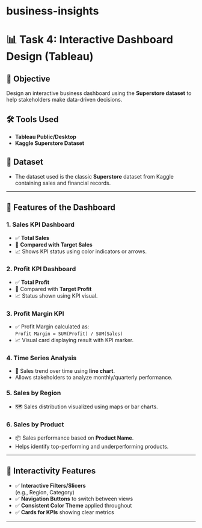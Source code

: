 # business-insights
# 📊 Task 4: Interactive Dashboard Design (Tableau)

## 🎯 Objective
Design an interactive business dashboard using the **Superstore dataset** to help stakeholders make data-driven decisions.

## 🛠️ Tools Used
- **Tableau Public/Desktop**
- **Kaggle Superstore Dataset**

## 📁 Dataset
- The dataset used is the classic **Superstore** dataset from Kaggle containing sales and financial records.

---

## 📌 Features of the Dashboard

### 1. **Sales KPI Dashboard**
- ✅ **Total Sales**
- 🎯 **Compared with Target Sales**
- 📈 Shows KPI status using color indicators or arrows.

### 2. **Profit KPI Dashboard**
- ✅ **Total Profit**
- 🎯 Compared with **Target Profit**
- 📈 Status shown using KPI visual.

### 3. **Profit Margin KPI**
- ✅ Profit Margin calculated as:  
  `Profit Margin = SUM(Profit) / SUM(Sales)`
- 📈 Visual card displaying result with KPI marker.

### 4. **Time Series Analysis**
- 📆 Sales trend over time using **line chart**.
- Allows stakeholders to analyze monthly/quarterly performance.

### 5. **Sales by Region**
- 🗺️ Sales distribution visualized using maps or bar charts.

### 6. **Sales by Product**
- 📦 Sales performance based on **Product Name**.
- Helps identify top-performing and underperforming products.

---

## 🔁 Interactivity Features

- ✅ **Interactive Filters/Slicers**  
  (e.g., Region, Category)
- ✅ **Navigation Buttons** to switch between views
- ✅ **Consistent Color Theme** applied throughout
- ✅ **Cards for KPIs** showing clear metrics

---


